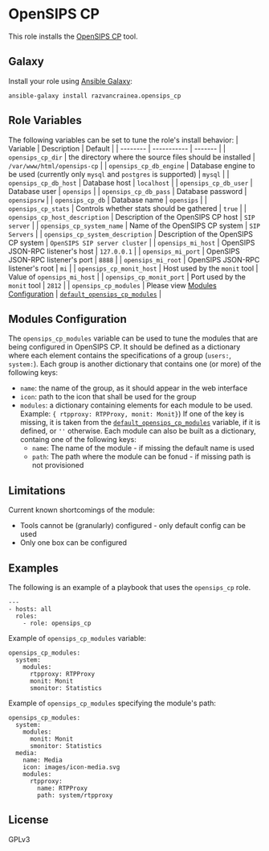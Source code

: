 # OpenSIPS CP
This role installs the [OpenSIPS CP](https://controlpanel.opensips.org) tool.

Galaxy
----
Install your role using [Ansible
Galaxy](https://galaxy.ansible.com/razvancrainea/opensips_cp):

```
ansible-galaxy install razvancrainea.opensips_cp
```

Role Variables
----
The following variables can be set to tune the role's install behavior:
| Variable | Description | Default |
| -------- | ----------- | ------- |
| `opensips_cp_dir` | the directory where the source files should be installed | `/var/www/html/opensips-cp` |
| `opensips_cp_db_engine` | Database engine to be used (currently only `mysql` and `postgres` is supported) | `mysql` |
| `opensips_cp_db_host` | Database host | `localhost` |
| `opensips_cp_db_user` | Database user | `opensips` |
| `opensips_cp_db_pass` | Database password | `opensipsrw` |
| `opensips_cp_db` | Database name | `opensips` |
| `opensips_cp_stats` | Controls whether stats should be gathered | `true` |
| `opensips_cp_host_description` | Description of the OpenSIPS CP host | `SIP server` |
| `opensips_cp_system_name` | Name of the OpenSIPS CP system | `SIP Servers` |
| `opensips_cp_system_description` | Description of the OpenSIPS CP system | `OpenSIPS SIP server cluster` |
| `opensips_mi_host` | OpenSIPS JSON-RPC listener's host | `127.0.0.1` |
| `opensips_mi_port` | OpenSIPS JSON-RPC listener's port | `8888` |
| `opensips_mi_root` | OpenSIPS JSON-RPC listener's root | `mi` |
| `opensips_cp_monit_host` | Host used by the `monit` tool | Value of `opensips_mi_host` |
| `opensips_cp_monit_port` | Port used by the `monit` tool | `2812` |
| `opensips_cp_modules` | Please view [Modules Configuration](#modules-configuration) | [`default_opensips_cp_modules`](vars/main.yml) |

Modules Configuration
----
The `opensips_cp_modules` variable can be used to tune the modules that are
being configured in OpenSIPS CP. It should be defined as a dictionary where
each element contains the specifications of a group (`users:`, `system:`).
Each group is another dictionary that contains one (or more) of the following
keys:
 * `name`: the name of the group, as it should appear in the web interface
 * `icon`: path to the icon that shall be used for the group
 * `modules`: a dictionary containing elements for each module to be used.
		 Example: `{ rtpproxy: RTPProxy, monit: Monit}`)
If one of the key is missing, it is taken from the
[`default_opensips_cp_modules`](vars/main.yml) variable, if it is defined, or
`''` otherwise. Each module can also be built as a dictionary, containg one of
the following keys:
   * `name`: The name of the module - if missing the default name is used
   * `path`: The path where the module can be fonud - if missing path is not
   provisioned

Limitations
----
Current known shortcomings of the module:

 * Tools cannot be (granularly) configured - only default config can be used
 * Only one box can be configured

Examples
----
The following is an example of a playbook that uses the `opensips_cp` role.
```
---
- hosts: all
  roles:
    - role: opensips_cp
```

Example of `opensips_cp_modules` variable:
```
opensips_cp_modules:
  system:
    modules:
      rtpproxy: RTPProxy
      monit: Monit
      smonitor: Statistics
```

Example of `opensips_cp_modules` specifying the module's path:
```
opensips_cp_modules:
  system:
    modules:
      monit: Monit
      smonitor: Statistics
  media:
    name: Media
    icon: images/icon-media.svg
    modules:
      rtpproxy:
        name: RTPProxy
        path: system/rtpproxy
```

License
----
GPLv3
